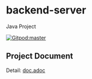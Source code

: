 # backend-server

Java Project

[![Gitpod:master](https://gitpod.io/button/open-in-gitpod.svg)](https://gitpod.io/#https://github.com/vikadata/vikadata-master)

## Project Document

Detail: [doc.adoc](doc.adoc)
